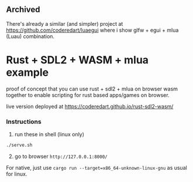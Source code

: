 ## Archived 
There's already a similar (and simpler) project at https://github.com/coderedart/luaegui where i show glfw + egui + mlua (Luau) combination.


# Rust + SDL2 + WASM + mlua example
proof of concept that you can use rust + sdl2 + mlua on browser wasm together to enable scripting for rust based apps/games on browser.

live version deployed at https://coderedart.github.io/rust-sdl2-wasm/

### Instructions
1. run these in shell (linux only)
```sh
./serve.sh
```
2. go to browser `http://127.0.0.1:8000/`

For native, just use `cargo run --target=x86_64-unknown-linux-gnu` as usual for linux.
